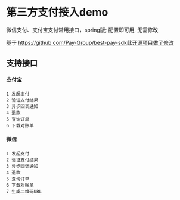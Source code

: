 # 第三方支付接入demo
微信支付、支付宝支付常用接口，spring版; 配置即可用, 无需修改

基于 https://github.com/Pay-Group/best-pay-sdk此开源项目做了修改

## 支持接口
#### 支付宝
    1 发起支付
    2 验证支付结果
    3 异步回调通知
    4 退款
    5 查询订单
    6 下载对账单
    

#### 微信
    1 发起支付
    2 验证支付结果
    3 异步回调通知
    4 退款
    5 查询订单
    6 下载对账单
    7 生成二维码URL



